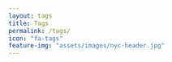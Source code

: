 ```yaml
---
layout: tags
title: Tags
permalink: /tags/
icon: "fa-tags"
feature-img: "assets/images/nyc-header.jpg"
---
```

